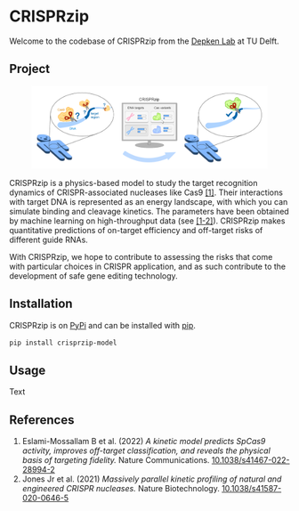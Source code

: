 # CRISPRzip
Welcome to the codebase of CRISPRzip from the [Depken Lab](https://depkenlab.tudelft.nl/) at TU
Delft.

## Project
<div align=center>
  <figure>
        <p><img src="img/activity_prediction.png" width="800"/>
  </figure>
</div>

CRISPRzip is a physics-based model to study the target 
recognition dynamics of CRISPR-associated nucleases like Cas9
[\[1\]](#references). Their interactions with target DNA is represented 
as an energy landscape, with which you can simulate binding and cleavage
kinetics. The parameters have been obtained by machine learning on 
high-throughput data (see [\[1-2\]](#references)).  CRISPRzip makes 
quantitative predictions of on-target efficiency and off-target risks of 
different guide RNAs.

With CRISPRzip, we hope to contribute to assessing
the risks that come with particular choices in CRISPR application, and as such
contribute to the development of safe gene editing technology.

## Installation
CRISPRzip is on [PyPi](https://pypi.org/) and can be installed 
with [pip](https://pip.pypa.io/en/stable/).

```bash
pip install crisprzip-model
```

## Usage
Text

## References
1. Eslami-Mossallam B et al. (2022) *A kinetic model predicts SpCas9 activity,
improves off-target classification, and reveals the physical basis of
targeting fidelity.* Nature Communications.
[10.1038/s41467-022-28994-2](https://doi.org/10.1038/s41467-022-28994-2)
2. Jones Jr et al. (2021) *Massively parallel kinetic profiling of natural and 
engineered CRISPR nucleases.* Nature Biotechnology.
[10.1038/s41587-020-0646-5](https://doi.org/10.1038/s41587-020-0646-5)